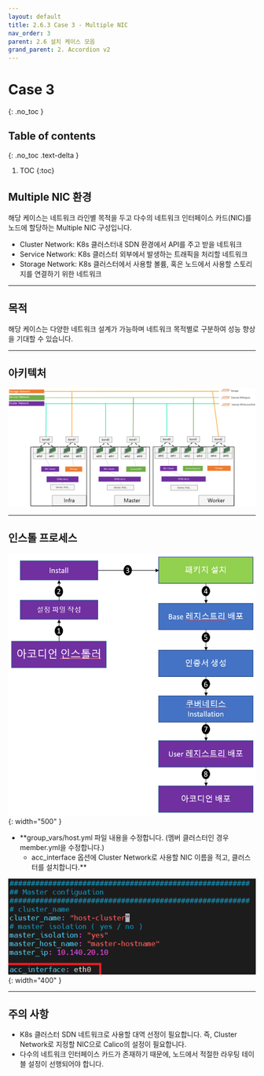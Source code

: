 ```yaml
---
layout: default
title: 2.6.3 Case 3 - Multiple NIC
nav_order: 3
parent: 2.6 설치 케이스 모음
grand_parent: 2. Accordion v2
---
```


# Case 3
{: .no_toc }

## Table of contents
{: .no_toc .text-delta }

1. TOC
{:toc}


## Multiple NIC 환경

해당 케이스는 네트워크 라인별 목적을 두고 다수의 네트워크 인터페이스 카드(NIC)를 노드에 할당하는 Multiple NIC 구성입니다.
- Cluster Network: K8s 클러스터내 SDN 환경에서 API를 주고 받을 네트워크
- Service Network: K8s 클러스터 외부에서 발생하는 트래픽을 처리할 네트워크
- Storage Network: K8s 클러스터에서 사용할 볼륨, 혹은 노드에서 사용할 스토리지를 연결하기 위한 네트워크


---
## 목적

해당 케이스는 다양한 네트워크 설계가 가능하며 네트워크 목적별로 구분하여 성능 향상을 기대할 수 있습니다.


---
## 아키텍처

![6_3_multiple_nic_arch](/assets/images/accordion/6_3_multiple_nic_arch.png)


---
## 인스톨 프로세스

![6_3_multiple_nic_install_process](/assets/images/accordion/6_3_multiple_nic_install_process.png){: width="500" }

- **group_vars/host.yml 파일 내용을 수정합니다. (멤버 클러스터인 경우 member.yml을 수정합니다.)
  + acc_interface 옵션에 Cluster Network로 사용할 NIC 이름을 적고, 클러스터를 설치합니다.**

![6_3_multiple_nic_install_option](/assets/images/accordion/6_3_multiple_nic_install_option.png){: width="400" }


---
## 주의 사항

- K8s 클러스터 SDN 네트워크로 사용할 대역 선정이 필요합니다. 즉, Cluster Network로 지정할 NIC으로 Calico의 설정이 필요합니다.
- 다수의 네트워크 인터페이스 카드가 존재하기 때문에, 노드에서 적절한 라우팅 테이블 설정이 선행되어야 합니다.